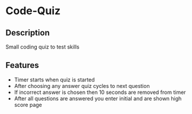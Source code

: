 # Code-Quiz

## Description

Small coding quiz to test skills

## Features

- Timer starts when quiz is started
- After choosing any answer quiz cycles to next question
- If incorrect answer is chosen then 10 seconds are removed from timer
- After all questions are answered you enter initial and are shown high score page
